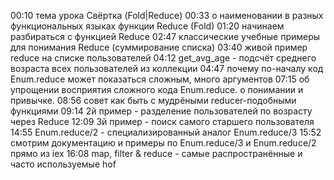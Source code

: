 00:10 тема урока Свёртка (Fold|Reduce)
00:33 о наименовании в разных функциональных языках функции Reduce (Fold)
01:20 начинаем разбираться с функцией Reduce
02:47 классические учебные примеры для понимания Reduce (суммирование списка)
03:40 живой пример reduce на списке пользователей
04:12 get_avg_age - подсчёт среднего возраста всех пользователей из коллекции
04:47 почему по-началу код Enum.reduce может показаться сложным, много аргументов
07:15 об упрощении восприятия сложного кода Enum.reduce. о понимании и привычке.
08:56 совет как быть с мудрёными reducer-подобными функциями
09:14 2й пример - разделение пользователей по возрасту через Reduce
12:09 3й пример - поиск самого старшего пользователя
14:55 Enum.reduce/2 - специализированный аналог Enum.reduce/3
15:52 смотрим документацию и примеры по Enum.reduce/3 и Enum.reduce/2 прямо из iex
16:08 map, filter & reduce - самые распространённые и часто используемые hof

